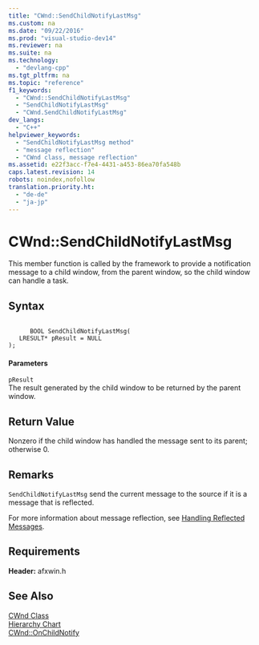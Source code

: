 ```yaml
---
title: "CWnd::SendChildNotifyLastMsg"
ms.custom: na
ms.date: "09/22/2016"
ms.prod: "visual-studio-dev14"
ms.reviewer: na
ms.suite: na
ms.technology: 
  - "devlang-cpp"
ms.tgt_pltfrm: na
ms.topic: "reference"
f1_keywords: 
  - "CWnd::SendChildNotifyLastMsg"
  - "SendChildNotifyLastMsg"
  - "CWnd.SendChildNotifyLastMsg"
dev_langs: 
  - "C++"
helpviewer_keywords: 
  - "SendChildNotifyLastMsg method"
  - "message reflection"
  - "CWnd class, message reflection"
ms.assetid: e22f3acc-f7e4-4431-a453-86ea70fa548b
caps.latest.revision: 14
robots: noindex,nofollow
translation.priority.ht: 
  - "de-de"
  - "ja-jp"
---
```

# CWnd::SendChildNotifyLastMsg
This member function is called by the framework to provide a notification message to a child window, from the parent window, so the child window can handle a task.  
  
## Syntax  
  
```  
  
      BOOL SendChildNotifyLastMsg(  
   LRESULT* pResult = NULL   
);  
```  
  
#### Parameters  
 `pResult`  
 The result generated by the child window to be returned by the parent window.  
  
## Return Value  
 Nonzero if the child window has handled the message sent to its parent; otherwise 0.  
  
## Remarks  
 `SendChildNotifyLastMsg` send the current message to the source if it is a message that is reflected.  
  
 For more information about message reflection, see [Handling Reflected Messages](../vs140/handling-reflected-messages.md).  
  
## Requirements  
 **Header:** afxwin.h  
  
## See Also  
 [CWnd Class](../vs140/cwnd-class.md)   
 [Hierarchy Chart](../vs140/hierarchy-chart.md)   
 [CWnd::OnChildNotify](../vs140/cwnd--onchildnotify.md)